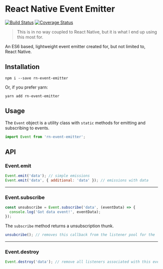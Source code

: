 # React Native Event Emitter 
[![Build Status](https://travis-ci.org/srishanbhattarai/rn-event-emitter.svg?branch=master)](https://travis-ci.org/srishanbhattarai/rn-event-emitter)
[![Coverage Status](https://coveralls.io/repos/github/srishanbhattarai/rn-event-emitter/badge.svg?branch=master)](https://coveralls.io/github/srishanbhattarai/rn-event-emitter?branch=master)

> This is in no way coupled to React Native, but it is what I end up using this most for.

An ES6 based, lightweight event emitter created for, but not limited to, React Native.

## Installation
```
npm i --save rn-event-emitter
```
Or, if you prefer yarn:
```
yarn add rn-event-emitter
```

## Usage
The `Event` object is a utility class with `static` methods for emitting and subscribing to events.
```js
import Event from 'rn-event-emitter';
```

## API

### Event.emit
```js
Event.emit('data'); // simple emissions
Event.emit('data', { additional: 'data' }); // emissions with data
```
---

### Event.subscribe
```js
const unsubscribe = Event.subscribe('data', (eventData) => {
  console.log('Got data event!', eventData);
});
```

The `subscribe` method returns a unsubscription thunk.

```js
unsubcribe(); // removes this callback from the listener pool for the 'data' event`
```

---

### Event.destroy
```js
Event.destroy('data'); // remove all listeners associated with this event name
```
